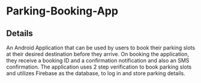 # Parking-Booking-App

## Details
An Android Application that can be used by users to book their parking slots at their desired destination before they arrive. On booking the application, they receive a booking ID and a confirmation notification and also an SMS confirmation. The application uses 2 step verification to book parking slots and utilizes Firebase as the database, to log in and store parking details.
